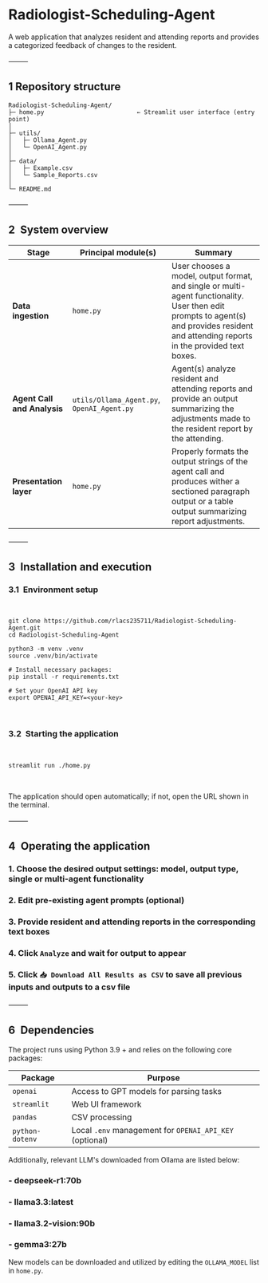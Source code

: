 # Radiologist-Scheduling-Agent
A web application that analyzes resident and attending reports and provides a categorized feedback of changes to the resident.

⸻

## 1 Repository structure

```text
Radiologist-Scheduling-Agent/
├─ home.py                          ← Streamlit user interface (entry point)
│
├─ utils/
│   ├─ Ollama_Agent.py
│   └─ OpenAI_Agent.py
│
├─ data/
│   ├─ Example.csv
│   └─ Sample_Reports.csv
│
└─ README.md
```


⸻

## 2 System overview

| **Stage** | **Principal module(s)** | **Summary** |
|-----------|-------------------------|-------------|
| **Data ingestion** | `home.py` | User chooses a model, output format, and single or multi- agent functionality. User then edit prompts to agent(s) and provides resident and attending reports in the provided text boxes. |
| **Agent Call and Analysis** | `utils/Ollama_Agent.py`, `OpenAI_Agent.py` | Agent(s) analyze resident and attending reports and provide an output summarizing the adjustments made to the resident report by the attending. |
| **Presentation layer** | `home.py` | Properly formats the output strings of the agent call and produces wither a sectioned paragraph output or a table output summarizing report adjustments. |

⸻

## 3 Installation and execution

### 3.1 Environment setup

<pre lang="markdown">

<code>
git clone https://github.com/rlacs235711/Radiologist-Scheduling-Agent.git
cd Radiologist-Scheduling-Agent

python3 -m venv .venv
source .venv/bin/activate

# Install necessary packages:
pip install -r requirements.txt

# Set your OpenAI API key
export OPENAI_API_KEY=&lt;your-key&gt;
</code>

</pre>

### 3.2 Starting the application
<pre lang="markdown">

<code>
streamlit run ./home.py
</code>

</pre>

The application should open automatically; if not, open the URL shown in the terminal.

⸻

## 4 Operating the application
### 1.	Choose the desired output settings: model, output type, single or multi-agent functionality
### 2.	Edit pre-existing agent prompts (optional)
### 3.	Provide resident and attending reports in the corresponding text boxes
### 4.  Click `Analyze` and wait for output to appear
### 5. Click `📥 Download All Results as CSV` to save all previous inputs and outputs to a csv file

⸻

## 6 Dependencies

The project runs using Python 3.9 + and relies on the following core packages:

| Package         | Purpose                                              |
|----------------|------------------------------------------------------|
| `openai`        | Access to GPT models for parsing tasks              |
| `streamlit`     | Web UI framework                                    |
| `pandas`        | CSV processing                                      |
| `python-dotenv` | Local `.env` management for `OPENAI_API_KEY` (optional) |

Additionally, relevant LLM's downloaded from Ollama are listed below:
### - deepseek-r1:70b
### - llama3.3:latest
### - llama3.2-vision:90b
### - gemma3:27b

New models can be downloaded and utilized by editing the `OLLAMA_MODEL` list in `home.py`.
